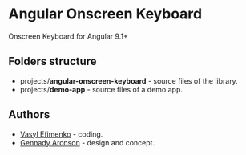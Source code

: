 # Angular Onscreen Keyboard
Onscreen Keyboard for Angular 9.1+

## Folders structure

- projects/**angular-onscreen-keyboard** - source files of the library.
- projects/**demo-app** - source files of a demo app.

## Authors
- [Vasyl Efimenko](https://github.com/rednez) - coding.
- [Gennady Aronson](https://www.behance.net/gennaronson) - design and concept.

